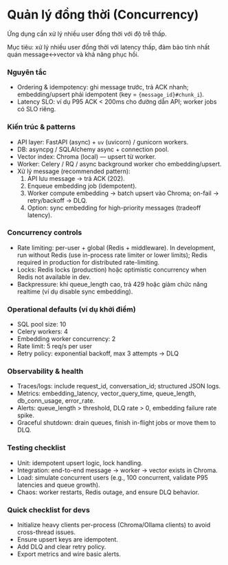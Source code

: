 # Quản lý đồng thời (Concurrency)

Ứng dụng cần xử lý nhiều user đồng thời với độ trễ thấp.

Mục tiêu: xử lý nhiều user đồng thời với latency thấp, đảm bảo tính nhất quán message↔vector và khả năng phục hồi.

### Nguyên tắc
- Ordering & idempotency: ghi message trước, trả ACK nhanh; embedding/upsert phải idempotent (key = `{message_id}#chunk_i`).
- Latency SLO: ví dụ P95 ACK < 200ms cho đường dẫn API; worker jobs có SLO riêng.

### Kiến trúc & patterns
- API layer: FastAPI (async) + `uv` (uvicorn) / gunicorn workers.
- DB: asyncpg / SQLAlchemy async + connection pool.
- Vector index: Chroma (local) — upsert từ worker.
- Worker: Celery / RQ / async background worker cho embedding/upsert.
- Xử lý message (recommended pattern):
  1. API lưu message -> trả ACK (202).
  2. Enqueue embedding job (idempotent).
  3. Worker compute embedding -> batch upsert vào Chroma; on-fail -> retry/backoff -> DLQ.
  4. Option: sync embedding for high-priority messages (tradeoff latency).

### Concurrency controls
- Rate limiting: per-user + global (Redis + middleware). In development, run without Redis (use in-process rate limiter or lower limits); Redis required in production for distributed rate-limiting.
- Locks: Redis locks (production) hoặc optimistic concurrency when Redis not available in dev.
- Backpressure: khi queue_length cao, trả 429 hoặc giảm chức năng realtime (ví dụ disable sync embedding).

### Operational defaults (ví dụ khởi điểm)
- SQL pool size: 10
- Celery workers: 4
- Embedding worker concurrency: 2
- Rate limit: 5 req/s per user
- Retry policy: exponential backoff, max 3 attempts -> DLQ

### Observability & health
- Traces/logs: include request_id, conversation_id; structured JSON logs.
- Metrics: embedding_latency, vector_query_time, queue_length, db_conn_usage, error_rate.
- Alerts: queue_length > threshold, DLQ rate > 0, embedding failure rate spike.
- Graceful shutdown: drain queues, finish in-flight jobs or move them to DLQ.

### Testing checklist
- Unit: idempotent upsert logic, lock handling.
- Integration: end-to-end message -> worker -> vector exists in Chroma.
- Load: simulate concurrent users (e.g., 100 concurrent, validate P95 latencies and queue growth).
- Chaos: worker restarts, Redis outage, and ensure DLQ behavior.

### Quick checklist for devs
- Initialize heavy clients per-process (Chroma/Ollama clients) to avoid cross-thread issues.
- Ensure upsert keys are idempotent.
- Add DLQ and clear retry policy.
- Export metrics and wire basic alerts.
